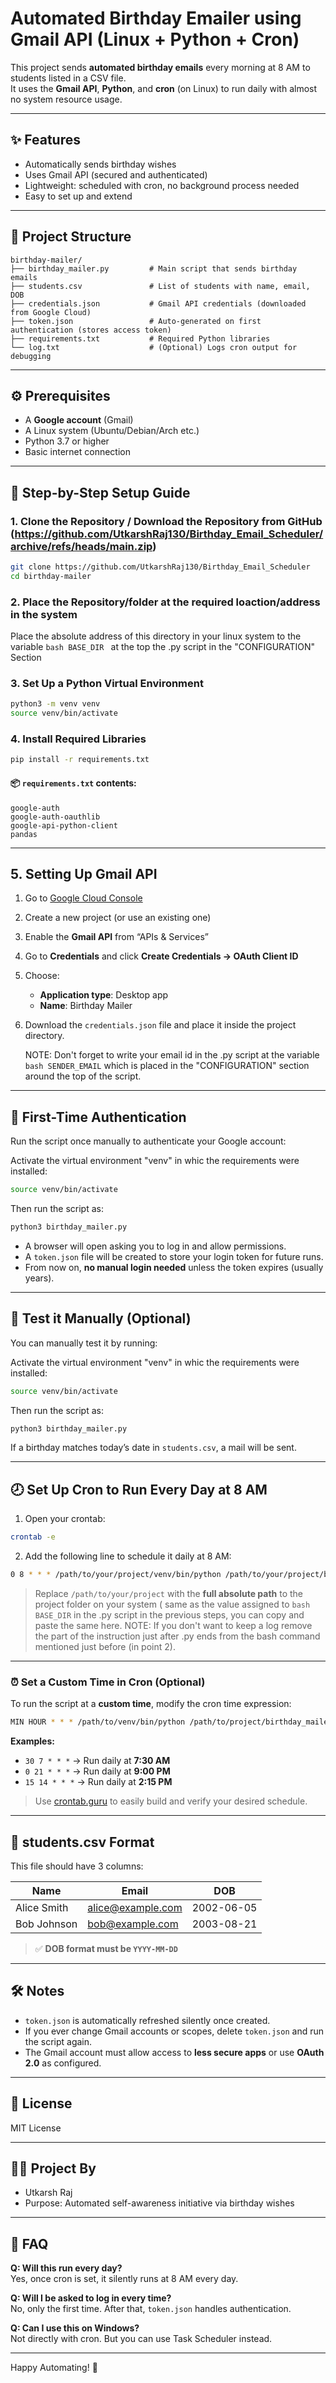 # Automated Birthday Emailer using Gmail API (Linux + Python + Cron)

This project sends **automated birthday emails** every morning at 8 AM to students listed in a CSV file.  
It uses the **Gmail API**, **Python**, and **cron** (on Linux) to run daily with almost no system resource usage.

---

## ✨ Features

- Automatically sends birthday wishes
- Uses Gmail API (secured and authenticated)
- Lightweight: scheduled with cron, no background process needed
- Easy to set up and extend

---

## 📁 Project Structure

```
birthday-mailer/
├── birthday_mailer.py         # Main script that sends birthday emails
├── students.csv               # List of students with name, email, DOB
├── credentials.json           # Gmail API credentials (downloaded from Google Cloud)
├── token.json                 # Auto-generated on first authentication (stores access token)
├── requirements.txt           # Required Python libraries
└── log.txt                    # (Optional) Logs cron output for debugging
```

---

## ⚙️ Prerequisites

- A **Google account** (Gmail)
- A Linux system (Ubuntu/Debian/Arch etc.)
- Python 3.7 or higher
- Basic internet connection

---

## 🚀 Step-by-Step Setup Guide

### 1. Clone the Repository / Download the Repository from GitHub (https://github.com/UtkarshRaj130/Birthday_Email_Scheduler/archive/refs/heads/main.zip)

```bash
git clone https://github.com/UtkarshRaj130/Birthday_Email_Scheduler
cd birthday-mailer
```
### 2. Place the Repository/folder at the required loaction/address in the system
   Place the absolute address of this directory in your linux system to the variable ```bash BASE_DIR ``` at the top the .py script in the "CONFIGURATION" Section
   
### 3. Set Up a Python Virtual Environment

```bash
python3 -m venv venv
source venv/bin/activate
```

### 4. Install Required Libraries

```bash
pip install -r requirements.txt
```

#### 📦 `requirements.txt` contents:
```
google-auth
google-auth-oauthlib
google-api-python-client
pandas
```

---

## 5. Setting Up Gmail API

1. Go to [Google Cloud Console](https://console.cloud.google.com/)
2. Create a new project (or use an existing one)
3. Enable the **Gmail API** from “APIs & Services”
4. Go to **Credentials** and click **Create Credentials → OAuth Client ID**
5. Choose:
   - **Application type**: Desktop app
   - **Name**: Birthday Mailer
6. Download the `credentials.json` file and place it inside the project directory.

   NOTE: Don't forget to write your email id in the .py script at the variable ```bash SENDER_EMAIL``` which is placed in the "CONFIGURATION" section around the top of the script.
---

## 👤 First-Time Authentication

Run the script once manually to authenticate your Google account:

Activate the virtual environment "venv" in whic the requirements were installed:
```bash
source venv/bin/activate
```
Then run the script as:
```bash
python3 birthday_mailer.py
```

- A browser will open asking you to log in and allow permissions.
- A `token.json` file will be created to store your login token for future runs.
- From now on, **no manual login needed** unless the token expires (usually years).

---

## 🧪 Test it Manually (Optional)

You can manually test it by running:

Activate the virtual environment "venv" in whic the requirements were installed:
```bash
source venv/bin/activate
```
Then run the script as:
```bash
python3 birthday_mailer.py
```

If a birthday matches today’s date in `students.csv`, a mail will be sent.

---

## 🕗 Set Up Cron to Run Every Day at 8 AM

1. Open your crontab:

```bash
crontab -e
```

2. Add the following line to schedule it daily at 8 AM:

```bash
0 8 * * * /path/to/your/project/venv/bin/python /path/to/your/project/birthday_mailer.py >> /path/to/your/project/log.txt 2>&1
```

> Replace `/path/to/your/project` with the **full absolute path** to the project folder on your system ( same as the value assigned to ```bash BASE_DIR``` in the .py script in the previous steps, you can copy and paste the same here.
> NOTE: If you don't want to keep a log remove the part of the instruction just after .py ends from the bash command mentioned just before (in point 2).

---

### ⏰ Set a Custom Time in Cron (Optional)

To run the script at a **custom time**, modify the cron time expression:

```bash
MIN HOUR * * * /path/to/venv/bin/python /path/to/project/birthday_mailer.py >> /path/to/project/log.txt 2>&1
```

**Examples:**

* `30 7 * * *` → Run daily at **7:30 AM**
* `0 21 * * *` → Run daily at **9:00 PM**
* `15 14 * * *` → Run daily at **2:15 PM**

> Use [crontab.guru](https://crontab.guru) to easily build and verify your desired schedule.

---


## 🧾 students.csv Format

This file should have 3 columns:

| Name         | Email               | DOB        |
|--------------|---------------------|------------|
| Alice Smith  | alice@example.com   | 2002-06-05 |
| Bob Johnson  | bob@example.com     | 2003-08-21 |

> ✅ **DOB format must be `YYYY-MM-DD`**

---

## 🛠 Notes

- `token.json` is automatically refreshed silently once created.
- If you ever change Gmail accounts or scopes, delete `token.json` and run the script again.
- The Gmail account must allow access to **less secure apps** or use **OAuth 2.0** as configured.

---

## 📜 License

MIT License

---

## 👨‍🏫 Project By

- Utkarsh Raj  
- Purpose: Automated self-awareness initiative via birthday wishes

---

## 🙋 FAQ

**Q: Will this run every day?**  
Yes, once cron is set, it silently runs at 8 AM every day.

**Q: Will I be asked to log in every time?**  
No, only the first time. After that, `token.json` handles authentication.

**Q: Can I use this on Windows?**  
Not directly with cron. But you can use Task Scheduler instead.

---

Happy Automating! 🥳
